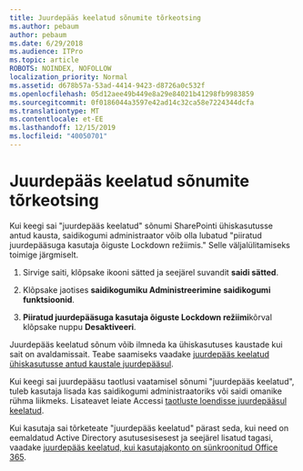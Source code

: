 ```yaml
---
title: Juurdepääs keelatud sõnumite tõrkeotsing
ms.author: pebaum
author: pebaum
ms.date: 6/29/2018
ms.audience: ITPro
ms.topic: article
ROBOTS: NOINDEX, NOFOLLOW
localization_priority: Normal
ms.assetid: d678b57a-53ad-4414-9423-d8726a0c532f
ms.openlocfilehash: 05d12aee49b449e8a29e84021b41298fb9983859
ms.sourcegitcommit: 0f0186044a3597e42ad14c32ca58e7224344dcfa
ms.translationtype: MT
ms.contentlocale: et-EE
ms.lasthandoff: 12/15/2019
ms.locfileid: "40050701"
---
```

# <a name="troubleshoot-access-denied-messages"></a>Juurdepääs keelatud sõnumite tõrkeotsing

Kui keegi sai "juurdepääs keelatud" sõnumi SharePointi ühiskasutusse antud kausta, saidikogumi administraator võib olla lubatud "piiratud juurdepääsuga kasutaja õiguste Lockdown režiimis." Selle väljalülitamiseks toimige järgmiselt. 
  
1. Sirvige saiti, klõpsake ikooni sätted ja seejärel suvandit **saidi sätted**.
    
2. Klõpsake jaotises **saidikogumiku Administreerimine** **saidikogumi funktsioonid**.
    
3. **Piiratud juurdepääsuga kasutaja õiguste Lockdown režiimi**kõrval klõpsake nuppu **Desaktiveeri**.
    
Juurdepääs keelatud sõnum võib ilmneda ka ühiskasutuses kaustade kui sait on avaldamissait. Teabe saamiseks vaadake [juurdepääs keelatud ühiskasutusse antud kaustale juurdepääsul](https://go.microsoft.com/fwlink/?linkid=2004317).
  
Kui keegi sai juurdepääsu taotlusi vaatamisel sõnumi "juurdepääs keelatud", tuleb kasutaja lisada kas saidikogumi administraatoriks või saidi omanike rühma liikmeks. Lisateavet leiate Accessi [taotluste loendisse juurdepääsul keelatud](https://go.microsoft.com/fwlink/?linkid=2004220).
  
Kui kasutaja sai tõrketeate "juurdepääs keelatud" pärast seda, kui need on eemaldatud Active Directory asutusesisesest ja seejärel lisatud tagasi, vaadake [juurdepääs keelatud, kui kasutajakonto on sünkroonitud Office 365](https://go.microsoft.com/fwlink/?linkid=2004318).
  

